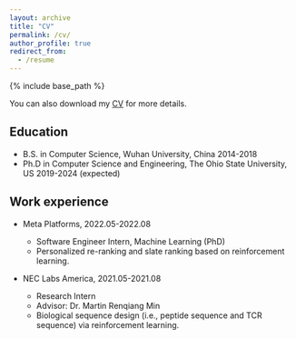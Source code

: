 ```yaml
---
layout: archive
title: "CV"
permalink: /cv/
author_profile: true
redirect_from:
  - /resume
---
```


{% include base_path %}

You can also download my <a href="https://github.com/ziqi92/ziqi92.github.io/tree/master/files/cv_ziqi.pdf" download="cv_ziqi.pdf">CV</a> for more details.

## Education

* B.S. in Computer Science, Wuhan University, China 2014-2018
* Ph.D in Computer Science and Engineering, The Ohio State University, US 2019-2024 (expected)

## Work experience
  
* Meta Platforms, 2022.05-2022.08
  * Software Engineer Intern, Machine Learning (PhD)
  * Personalized re-ranking and slate ranking based on reinforcement learning.

* NEC Labs America, 2021.05-2021.08
  * Research Intern
  * Advisor: Dr. Martin Renqiang Min
  * Biological sequence design (i.e., peptide sequence and TCR sequence) via reinforcement learning.